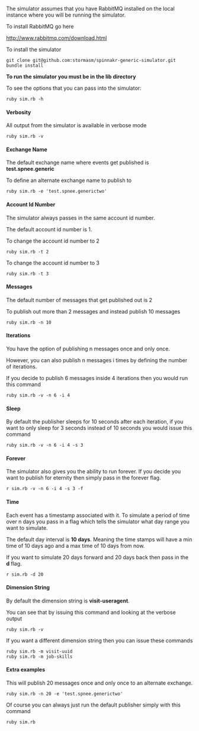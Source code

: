 The simulator assumes that you have RabbitMQ installed on the local
instance where you will be running the simulator.

To install RabbitMQ go here

http://www.rabbitmq.com/download.html

To install the simulator

```
git clone git@github.com:stormasm/spinnakr-generic-simulator.git
bundle install
```

**To run the simulator you must be in the lib directory**

To see the options that you can pass into the simulator:

```
ruby sim.rb -h
```

#### Verbosity

All output from the simulator is available in verbose mode

```
ruby sim.rb -v
```

#### Exchange Name

The default exchange name where events get published is **test.spnee.generic**

To define an alternate exchange name to publish to

```
ruby sim.rb -e 'test.spnee.generictwo'
```

#### Account Id Number

The simulator always passes in the same account id number.

The default account id number is 1.

To change the account id number to 2

```
ruby sim.rb -t 2
```

To change the account id number to 3

```
ruby sim.rb -t 3
```

#### Messages

The default number of messages that get published out is 2

To publish out more than 2 messages and instead publish 10 messages

```
ruby sim.rb -n 10
```


#### Iterations

You have the option of publishing n messages once and only once.

However, you can also publish n messages i times by defining the number of iterations.

If you decide to publish 6 messages inside 4 iterations then you would run this command

```
ruby sim.rb -v -n 6 -i 4
```

#### Sleep

By default the publisher sleeps for 10 seconds after each iteration, if you want to only
sleep for 3 seconds instead of 10 seconds you would issue this command

```
ruby sim.rb -v -n 6 -i 4 -s 3
```

#### Forever

The simulator also gives you the ability to run forever.  If you decide you want to publish for
eternity then simply pass in the forever flag.

```
r sim.rb -v -n 6 -i 4 -s 3 -f
```

#### Time

Each event has a timestamp associated with it.  To simulate a period of time over n days you pass
in a flag which tells the simulator what day range you want to simulate.

The default day interval is **10 days**.  Meaning the time stamps will have a min time
of 10 days ago and a max time of 10 days from now.

If you want to simulate 20 days forward and 20 days back then pass in the **d** flag.

```
r sim.rb -d 20
```

#### Dimension String

By default the dimension string is **visit-useragent**.

You can see that by issuing this command and looking at the verbose output

```
ruby sim.rb -v
```

If you want a different dimension string then you can issue these commands

```
ruby sim.rb -m visit-uuid
ruby sim.rb -m job-skills
```

#### Extra examples

This will publish 20 messages once and only once to an alternate exchange.

```
ruby sim.rb -n 20 -e 'test.spnee.generictwo'
```

Of course you can always just run the default publisher simply with this command

```
ruby sim.rb
```
